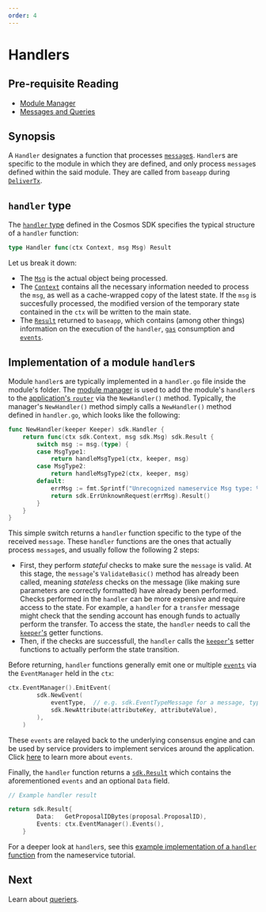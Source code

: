 ```yaml
---
order: 4
---
```


# Handlers

## Pre-requisite Reading

- [Module Manager](./module-manager.md)
- [Messages and Queries](./messages-and-queries.md)

## Synopsis

A `Handler` designates a function that processes [`message`s](./messages-and-queries.md#messages). `Handler`s are specific to the module in which they are defined, and only process `message`s defined within the said module. They are called from `baseapp` during [`DeliverTx`](../core/baseapp.md#delivertx).

## `handler` type

The [`handler` type](https://github.com/cosmos/cosmos-sdk/blob/master/types/handler.go#L4) defined in the Cosmos SDK specifies the typical structure of a `handler` function:

```go
type Handler func(ctx Context, msg Msg) Result
```

Let us break it down:

- The [`Msg`](./messages-and-queries.md#messages) is the actual object being processed. 
- The [`Context`](../core/context.md) contains all the necessary information needed to process the `msg`, as well as a cache-wrapped copy of the latest state. If the `msg` is succesfully processed, the modified version of the temporary state contained in the `ctx` will be written to the main state.
- The [`Result`](https://github.com/cosmos/cosmos-sdk/blob/master/types/result.go#L14-L38) returned to `baseapp`, which contains (among other things) information on the execution of the `handler`, [`gas`](../basics/gas-fees.md) consumption and [`events`](../core/events.md).

## Implementation of a module `handler`s

Module `handler`s are typically implemented in a `handler.go` file inside the module's folder. The [module manager](./module-manager.md) is used to add the module's `handler`s to the [application's `router`](../core/baseapp.md#message-routing) via the `NewHandler()` method. Typically, the manager's `NewHandler()` method simply calls a `NewHandler()` method defined in `handler.go`, which looks like the following:

```go
func NewHandler(keeper Keeper) sdk.Handler {
	return func(ctx sdk.Context, msg sdk.Msg) sdk.Result {
		switch msg := msg.(type) {
		case MsgType1:
			return handleMsgType1(ctx, keeper, msg)
		case MsgType2:
			return handleMsgType2(ctx, keeper, msg)
		default:
			errMsg := fmt.Sprintf("Unrecognized nameservice Msg type: %v", msg.Type())
			return sdk.ErrUnknownRequest(errMsg).Result()
		}
	}
}
```

This simple switch returns a `handler` function specific to the type of the received `message`. These `handler` functions are the ones that actually process `message`s, and usually follow the following 2 steps:

- First, they perform *stateful* checks to make sure the `message` is valid. At this stage, the `message`'s `ValidateBasic()` method has already been called, meaning *stateless* checks on the message (like making sure parameters are correctly formatted) have already been performed. Checks performed in the `handler` can be more expensive and require access to the state. For example, a `handler` for a `transfer` message might check that the sending account has enough funds to actually perform the transfer. To access the state, the `handler` needs to call the [`keeper`'s](./keeper.md) getter functions. 
- Then, if the checks are successfull, the `handler` calls the [`keeper`'s](./keeper.md) setter functions to actually perform the state transition. 

Before returning, `handler` functions generally emit one or multiple [`events`](../core/events.md) via the `EventManager` held in the `ctx`:

```go
ctx.EventManager().EmitEvent(
		sdk.NewEvent(
			eventType,  // e.g. sdk.EventTypeMessage for a message, types.CustomEventType for a custom event defined in the module
			sdk.NewAttribute(attributeKey, attributeValue),
		),
    )
```

These `events` are relayed back to the underlying consensus engine and can be used by service providers to implement services around the application. Click [here](../core/events.md) to learn more about `events`. 

Finally, the `handler` function returns a [`sdk.Result`](https://github.com/tendermint/tendermint/blob/master/abci/types/result.go) which contains the aforementioned `events` and an optional `Data` field. 

```go
// Example handler result

return sdk.Result{
		Data:   GetProposalIDBytes(proposal.ProposalID),
		Events: ctx.EventManager().Events(),
	}
```

For a deeper look at `handler`s, see this [example implementation of a `handler` function](https://github.com/cosmos/sdk-application-tutorial/blob/c6754a1e313eb1ed973c5c91dcc606f2fd288811/x/nameservice/handler.go) from the nameservice tutorial. 

## Next

Learn about [queriers](./querier.md). 
